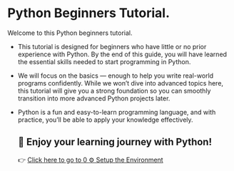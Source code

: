 # Python Beginners Tutorial.

Welcome to this Python beginners tutorial.

 * This tutorial is designed for beginners who have little or no prior experience with Python. By the end of this guide, you will have learned the essential skills needed to start programming in Python.

 * We will focus on the basics — enough to help you write real-world programs confidently. While we won’t dive into advanced topics here, this tutorial will give you a strong foundation so you can smoothly             transition into more advanced Python projects later.

 * Python is a fun and easy-to-learn programming language, and with practice, you’ll be able to apply your knowledge effectively.
   
   ## 🚀 Enjoy your learning journey with Python!
   
   👉 [Click here to go to 0 ⚙️ Setup the Environment](https://github.com/Sakthipy0/Python_Professional_Guide_for_Beginners/blob/c6e531afbf71f26c92ee85a758ddb4a949e3ab82/0.%20%E2%9A%99%EF%B8%8F%20Setup%20the%20Environment.md)
